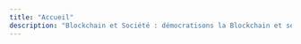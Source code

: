 ```yaml
---
title: "Accueil"
description: "Blockchain et Société : démocratisons la Blockchain et ses usages !"
---
```

